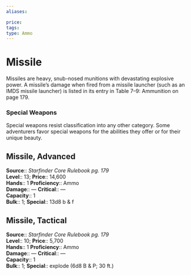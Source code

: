 ```yaml
---
aliases: 

price: 
tags: 
type: Ammo
---
```


# Missile

Missiles are heavy, snub-nosed munitions with devastating explosive power. A missile’s damage when fired from a missile launcher (such as an IMDS missile launcher) is listed in its entry in Table 7–9: Ammunition on page 179.

### Special Weapons

Special weapons resist classification into any other category. Some adventurers favor special weapons for the abilities they offer or for their unique beauty.  

## Missile, Advanced

**Source**:: _Starfinder Core Rulebook pg. 179_  
**Level**:: 13;
**Price**:: 14,600  
**Hands**:: 1
**Proficiency**:: Ammo  
**Damage**:: —
**Critical**:: —  
**Capacity**:: 1  
**Bulk**:: 1;
**Special**:: 13d8 b & f

## Missile, Tactical

**Source**:: _Starfinder Core Rulebook pg. 179_  
**Level**:: 10;
**Price**:: 5,700  
**Hands**:: 1
**Proficiency**:: Ammo  
**Damage**:: —
**Critical**:: —  
**Capacity**:: 1  
**Bulk**:: 1;
**Special**:: explode (6d8 B & P; 30 ft.)
